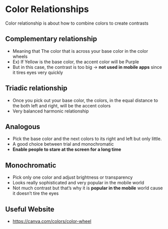 # Color Relationships
Color relationship is about how to combine colors to create contrasts

## Complementary relationship

- Meaning that The color that is across your base color in the color wheels
- Ex) If Yellow is the base color, the accent color will be Purple
- But in this case, the contrast is too big → **not used in mobile apps** since it tires eyes very quickly

## Triadic relationship

- Once you pick out your base color, the colors, in the equal distance to the both left and right, will be the accent colors
- Very balanced harmonic relationship

## Analogous

- Pick the base color and the next colors to its right and left but only little.
- A good choice between trial and monochromatic
- **Enable people to stare at the screen for a long time**

## Monochromatic

- Pick only one color and adjust brightness or transparency
- Looks really sophisticated and very popular in the mobile world
- Not much contrast but that’s why it is **popular in the mobile** world cause it doesn’t tire the eyes

## Useful Website

- https://canva.com/colors/color-wheel
